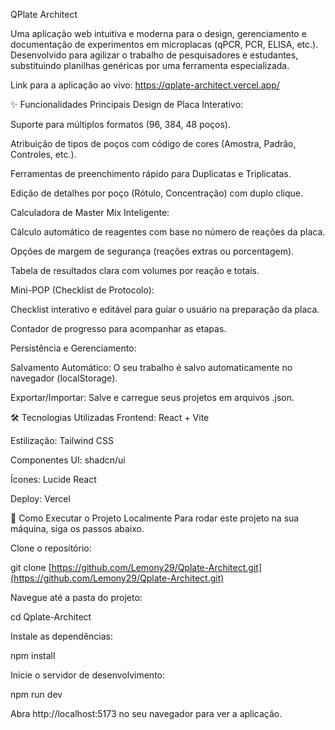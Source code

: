 QPlate Architect
<!-- Substitua este link por uma URL de uma screenshot do seu app -->

Uma aplicação web intuitiva e moderna para o design, gerenciamento e documentação de experimentos em microplacas (qPCR, PCR, ELISA, etc.). Desenvolvido para agilizar o trabalho de pesquisadores e estudantes, substituindo planilhas genéricas por uma ferramenta especializada.

Link para a aplicação ao vivo: https://qplate-architect.vercel.app/

✨ Funcionalidades Principais
Design de Placa Interativo:

Suporte para múltiplos formatos (96, 384, 48 poços).

Atribuição de tipos de poços com código de cores (Amostra, Padrão, Controles, etc.).

Ferramentas de preenchimento rápido para Duplicatas e Triplicatas.

Edição de detalhes por poço (Rótulo, Concentração) com duplo clique.

Calculadora de Master Mix Inteligente:

Cálculo automático de reagentes com base no número de reações da placa.

Opções de margem de segurança (reações extras ou porcentagem).

Tabela de resultados clara com volumes por reação e totais.

Mini-POP (Checklist de Protocolo):

Checklist interativo e editável para guiar o usuário na preparação da placa.

Contador de progresso para acompanhar as etapas.

Persistência e Gerenciamento:

Salvamento Automático: O seu trabalho é salvo automaticamente no navegador (localStorage).

Exportar/Importar: Salve e carregue seus projetos em arquivos .json.

🛠️ Tecnologias Utilizadas
Frontend: React + Vite

Estilização: Tailwind CSS

Componentes UI: shadcn/ui

Ícones: Lucide React

Deploy: Vercel

🚀 Como Executar o Projeto Localmente
Para rodar este projeto na sua máquina, siga os passos abaixo.

Clone o repositório:

git clone [https://github.com/Lemony29/Qplate-Architect.git](https://github.com/Lemony29/Qplate-Architect.git)

Navegue até a pasta do projeto:

cd Qplate-Architect

Instale as dependências:

npm install

Inicie o servidor de desenvolvimento:

npm run dev

Abra http://localhost:5173 no seu navegador para ver a aplicação.